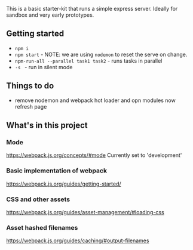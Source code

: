 This is a basic starter-kit that runs a simple express server. Ideally for sandbox and very early prototypes.

## Getting started
- `npm i`
- `npm start` - NOTE: we are using `nodemon` to reset the serve on change.
- `npm-run-all --parallel task1 task2` - runs tasks in parallel
- `-s ` - run in silent mode

## Things to do
- remove nodemon and webpack hot loader and opn modules now refresh page

## What's in this project 

### Mode
https://webpack.js.org/concepts/#mode
Currently set to 'development'

### Basic implementation of webpack
https://webpack.js.org/guides/getting-started/

### CSS and other assets
https://webpack.js.org/guides/asset-management/#loading-css

### Asset hashed filenames
https://webpack.js.org/guides/caching/#output-filenames


